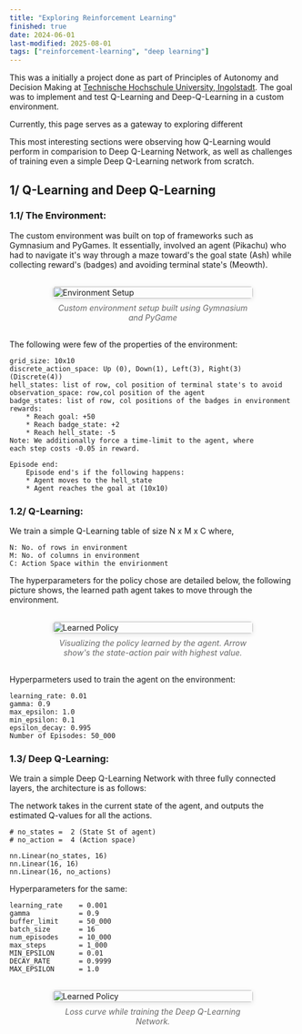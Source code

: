 ```yaml
---
title: "Exploring Reinforcement Learning" 
finished: true 
date: 2024-06-01
last-modified: 2025-08-01
tags: ["reinforcement-learning", "deep learning"]
---
```


This was a initially a project done as part of Principles of Autonomy and Decision Making at [Technische Hochschule University, Ingolstadt](https://www.thi.de/). The goal was to implement and test Q-Learning and Deep-Q-Learning in a custom environment.

Currently, this page serves as a gateway to exploring different 

This most interesting sections were observing how Q-Learning would perform in comparision to Deep Q-Learning Network, as well as challenges of training even a simple Deep Q-Learning network from scratch. 

## 1/ Q-Learning and Deep Q-Learning

### 1.1/ The Environment: 

The custom environment was built on top of frameworks such as Gymnasium and PyGames. It essentially, involved an agent (Pikachu) who had to navigate it's way through a maze toward's the goal state (Ash) while collecting reward's (badges) and avoiding terminal state's (Meowth).

<div style="display: flex; flex-direction: column; align-items: center; gap: 20px; margin: 30px 0;">
  <div style="width: 70%; max-width: 700px;">
    <figure style="margin: 0;">
      <img src="/projects/assets/RL_custom_env.png" alt="Environment Setup" style="width: 100%; height: auto; border-radius: 5px; box-shadow: 0 2px 8px rgba(0,0,0,0.1);">
      <figcaption style="text-align: center; font-style: italic; color: #666; margin-top: 8px;">
        Custom environment setup built using Gymnasium and PyGame 
      </figcaption>
    </figure>
  </div>
</div>

The following were few of the properties of the environment: 

```
grid_size: 10x10 
discrete_action_space: Up (0), Down(1), Left(3), Right(3) (Discrete(4)) 
hell_states: list of row, col position of terminal state's to avoid 
observation_space: row,col position of the agent 
badge_states: list of row, col positions of the badges in environment
rewards: 
    * Reach goal: +50 
    * Reach badge_state: +2  
    * Reach hell_state: -5
Note: We additionally force a time-limit to the agent, where 
each step costs -0.05 in reward. 

Episode end: 
    Episode end's if the following happens: 
    * Agent moves to the hell_state 
    * Agent reaches the goal at (10x10)
```

### 1.2/ Q-Learning:

We train a simple Q-Learning table of size N x M x C where, 

```
N: No. of rows in environment 
M: No. of columns in environment 
C: Action Space within the envirionment 
```

The hyperparameters for the policy chose are detailed below, the following picture shows, the learned path agent takes to move through the environment. 

<div style="display: flex; flex-direction: column; align-items: center; gap: 20px; margin: 30px 0;">
  <div style="width: 70%; max-width: 700px;">
    <figure style="margin: 0;">
      <img src="/projects/assets/Policy_Actions_visual.png" alt="Learned Policy" style="width: 100%; height: auto; border-radius: 5px; box-shadow: 0 2px 8px rgba(0,0,0,0.1);">
      <figcaption style="text-align: center; font-style: italic; color: #666; margin-top: 8px;">
        Visualizing the policy learned by the agent. Arrow show's the state-action pair with highest value.  
      </figcaption>
    </figure>
  </div>
</div>

Hyperparmeters used to train the agent on the environment: 

```
learning_rate: 0.01 
gamma: 0.9 
max_epsilon: 1.0 
min_epsilon: 0.1 
epsilon_decay: 0.995 
Number of Episodes: 50_000 
```

### 1.3/ Deep Q-Learning: 

We train a simple Deep Q-Learning Network with three fully connected layers, the architecture is as follows: 

The network takes in the current state of the agent, and outputs the estimated Q-values for all the actions. 

```
# no_states =  2 (State St of agent)
# no_action =  4 (Action space)  

nn.Linear(no_states, 16)
nn.Linear(16, 16)
nn.Linear(16, no_actions)
```

Hyperparameters for the same: 
```
learning_rate    = 0.001  
gamma            = 0.9    
buffer_limit     = 50_000 
batch_size       = 16     
num_episodes     = 10_000 
max_steps        = 1_000  
MIN_EPSILON      = 0.01 
DECAY_RATE       = 0.9999 
MAX_EPSILON      = 1.0 
```

<div style="display: flex; flex-direction: column; align-items: center; gap: 20px; margin: 30px 0;">
  <div style="width: 70%; max-width: 700px;">
    <figure style="margin: 0;">
      <img src="/projects/assets/DQN_training_curve.png" alt="Learned Policy" style="width: 100%; height: auto; border-radius: 5px; box-shadow: 0 2px 8px rgba(0,0,0,0.1);">
      <figcaption style="text-align: center; font-style: italic; color: #666; margin-top: 8px;">
        Loss curve while training the Deep Q-Learning Network.  
      </figcaption>
    </figure>
  </div>
</div>
